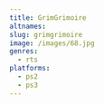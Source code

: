 ```yaml
---
title: GrimGrimoire
altnames:
slug: grimgrimoire
image: /images/68.jpg
genres:
  - rts
platforms:
  - ps2
  - ps3
---
```


